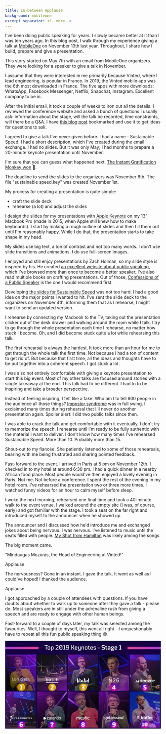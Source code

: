 ```yaml
---
title: In-between Applause
background: mobileone
excerpt_separator: <!--more-->
---
```


I've been doing public speaking for years. I slowly became better at it than I was ten years ago. In this blog post, I walk through my experience giving a talk at [MobileOne][mobile] on November 13th last year. Throughout, I share how I build, prepare and give a presentation.

<!--more-->

This story started on May 7th with an email from MobileOne organizers. They were looking for a speaker to give a talk in November.

I assume that they were interested in me primarily because Vinted, where I lead engineering, is popular in France. In 2019, the Vinted mobile app was the 6th most downloaded in France. The five apps with more downloads: WhatsApp, Facebook Messenger, Netflix, Snapchat, Instagram. Excellent company to be in.

After the initial email, it took a couple of weeks to iron out all the details. I reviewed the conference website and asked a bunch of questions I usually ask: information about the stage, will the talk be recorded, time constraints, will there be a Q&A. I have [this blog post][questions] bookmarked and use it to get ideas for questions to ask.

I agreed to give a talk I've never given before. I had a name - Sustainable Speed. I had a short description, which I've created during the email exchange. I had no slides. But it was only May; I had months to prepare a 20-minute keynote presentation until November.

I'm sure that you can guess what happened next. [The Instant Gratification Monkey won][monkey] 🐒.

The deadline to send the slides to the organizers was November 6th. The file "sustainable speed.key" was created November 1st.

My process for creating a presentation is quite simple:

- craft the slide deck
- rehearse (a lot) and adjust the slides

I design the slides for my presentations with [Apple Keynote][keynote] on my 13" Macbook Pro (made in 2015, when Apple still knew how to make keyboards). I start by making a rough outline of slides and then fill them out until I'm reasonably happy. While I do that, the presentation starts to take shape in my head.

My slides use big text, a ton of contrast and not too many words. I don't use slide transitions and animations. I do use full-screen images.

I enjoyed and still enjoy presentations by Zach Holman, so my slide style is inspired by his. He created [an excellent website about public speaking][speaking], which I've browsed more than once to become a better speaker. I've also read multiple books on crafting presentations. Out of those, [Confessions of a Public Speaker][confessions] is the one I would recommend first.

Developing [the slides for Sustainable Speed][speed] was not too hard. I had a good idea on the major points I wanted to hit. I've sent the slide deck to the organizers on November 4th, informing them that as I rehearse, I might want to send an updated version.

I rehearse by connecting my Macbook to the TV, taking out the presentation clicker out of the desk drawer and walking around the room while I talk. I try to go through the whole presentation each time I rehearse, no matter how stuck I become. Oh, and I did become stuck quite a lot while rehearsing this talk.

The first rehearsal is always the hardest. It took more than an hour for me to get through the whole talk the first time. Not because I had a ton of content to get rid of. But because that first time, all the ideas and thoughts have to be put together into a coherent speech. I got stuck a lot.

I was also not entirely comfortable with giving a keynote presentation to start this big event. Most of my other talks are focused around stories with a single takeaway at the end. This talk had to be different. I had to to be inspiring and take a broader perspective.

Instead of feeling inspiring, I felt like a fake. Who am I to tell 600 people in the audience all those things? [Impostor syndrome][impostor] was in full swing. I exclaimed many times during rehearsal that I'll never do another presentation again. Spoiler alert: I did two public talks since then.

I was able to crack the talk and get comfortable with it eventually. I don't try to memorize the speech. I rehearse until I'm ready to be fully authentic with the material I want to deliver. I don't know how many times I've rehearsed Sustainable Speed. More than 10. Probably more than 15.

Shout-out to my fiancée. She patiently listened to some of those rehearsals, bearing with me being frustrated and sharing pointed feedback.

Fast-forward to the event. I arrived in Paris at 5 pm on November 12th. I checked in to my hotel at around 6:30 pm. I had a quick dinner in a nearby African food place. Most people would've then enjoyed a lovely evening in Paris. Not me. Not before a conference. I spent the rest of the evening in my hotel room. I've rehearsed the presentation two or three more times. I watched funny videos for an hour to calm myself before sleep.

I woke the next morning, rehearsed one final time and took a 40-minute walk to the event venue. I walked around the empty site (I was, of course, early) and got familiar with the stage. I took a seat on the far right and introduced myself to the announcer when he showed up.

The announcer and I discussed how he'd introduce me and exchanged jokes about being nervous. I was nervous. I've listened to music until the seats filled with people. [My Shot from Hamilton][shot] was likely among the songs.

The big moment came.

"Mindaugas Mozūras, the Head of Engineering at Vinted!"

Applause.

The nervousness? Gone in an instant. I gave the talk. It went as well as I could've hoped! I thanked the audience.

Applause.

I got approached by a couple of attendees with questions. If you have doubts about whether to walk up to someone after they gave a talk - please do. Most speakers are in still under the adrenaline rush from giving a speech and are ready to engage with other human beings.

Fast-forward to a couple of days later, my talk was selected among the favourites. Well, I thought to myself, this went all right - I unquestionably have to repeat all this fun public speaking thing 😅.

<div>
  <a href="/assets/images/mobileone top.jpg">
    <img src="/assets/images/mobileone top.jpg" alt="Mobile One Top Presentations">
  </a>
</div>


[mobile]: //mobile.one
[questions]: //medium.com/@speakerhubHQ/35-expert-questions-to-ask-event-organizers-before-accepting-to-speak-5d7267956fcb
[monkey]: //waitbutwhy.com/2013/10/why-procrastinators-procrastinate.html
[keynote]: //www.apple.com/keynote/
[speaking]: //speaking.io
[speed]: /talk/sustainable-speed
[impostor]: //en.wikipedia.org/wiki/Impostor_syndrome
[shot]: //www.youtube.com/watch?v=Ic7NqP_YGlg
[confessions]: //www.goodreads.com/book/show/6918930-confessions-of-a-public-speaker
